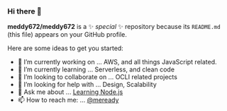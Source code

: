 ### Hi there 👋

**meddy672/meddy672** is a ✨ _special_ ✨ repository because its `README.md` (this file) appears on your GitHub profile.

Here are some ideas to get you started:

- 🔭 I’m currently working on ... AWS, and all things JavaScript related.
- 🌱 I’m currently learning ... Serverless, and clean code
- 👯 I’m looking to collaborate on ... OCLI related projects
- 🤔 I’m looking for help with ... Design, Scalability
- 💬 Ask me about ... [Learning Node.js](https://dev.to/meddy672)
- 📫 How to reach me: ... [@meready](https://twitter.com/MEready)


